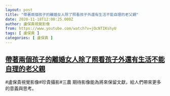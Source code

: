 ```yaml
---
layout: post
title: "帶著兩個孩子的離婚女人除了照看孩子外還有生活不能自理的老父親"
date: 2020-11-18T12:00:25.000Z
author: 盧保貴視覺影像
from: https://www.youtube.com/watch?v=jOcNTIKshyU
tags: [ 盧保貴 ]
categories: [ 盧保貴 ]
---
```

<!--1605700825000-->
[帶著兩個孩子的離婚女人除了照看孩子外還有生活不能自理的老父親](https://www.youtube.com/watch?v=jOcNTIKshyU)
------

<div>
#盧保貴視覺影像#珍貴攝影#三農 期待影像能為將來保留文獻，給人們帶來更多的意義與思考。
</div>
